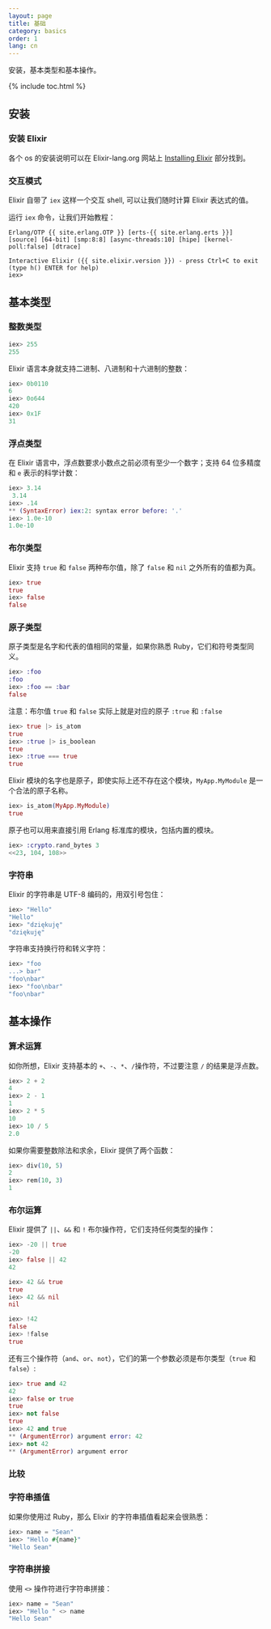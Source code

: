```yaml
---
layout: page
title: 基础
category: basics
order: 1
lang: cn
---
```


安装，基本类型和基本操作。

{% include toc.html %}

## 安装

### 安装 Elixir

各个 os 的安装说明可以在 Elixir-lang.org 网站上 [Installing Elixir](http://elixir-lang.org/install.html) 部分找到。

### 交互模式

Elixir 自带了 `iex` 这样一个交互 shell, 可以让我们随时计算 Elixir 表达式的值。

运行 `iex` 命令，让我们开始教程：

	Erlang/OTP {{ site.erlang.OTP }} [erts-{{ site.erlang.erts }}] [source] [64-bit] [smp:8:8] [async-threads:10] [hipe] [kernel-poll:false] [dtrace]

	Interactive Elixir ({{ site.elixir.version }}) - press Ctrl+C to exit (type h() ENTER for help)
	iex>

## 基本类型

### 整数类型

```elixir
iex> 255
255
```

Elixir 语言本身就支持二进制、八进制和十六进制的整数：

```elixir
iex> 0b0110
6
iex> 0o644
420
iex> 0x1F
31
```

### 浮点类型

在 Elixir 语言中，浮点数要求小数点之前必须有至少一个数字；支持 64 位多精度和 `e` 表示的科学计数：

```elixir
iex> 3.14
 3.14
iex> .14
** (SyntaxError) iex:2: syntax error before: '.'
iex> 1.0e-10
1.0e-10
```


### 布尔类型

Elixir 支持 `true` 和 `false` 两种布尔值，除了 `false` 和 `nil` 之外所有的值都为真。

```elixir
iex> true
true
iex> false
false
```

### 原子类型

原子类型是名字和代表的值相同的常量，如果你熟悉 Ruby，它们和符号类型同义。

```elixir
iex> :foo
:foo
iex> :foo == :bar
false
```

注意：布尔值 `true` 和 `false` 实际上就是对应的原子 `:true` 和 `:false`

```elixir
iex> true |> is_atom
true
iex> :true |> is_boolean
true
iex> :true === true
true
```

Elixir 模块的名字也是原子，即使实际上还不存在这个模块，`MyApp.MyModule` 是一个合法的原子名称。

```elixir
iex> is_atom(MyApp.MyModule)
true
```

原子也可以用来直接引用 Erlang 标准库的模块，包括内置的模块。

```elixir
iex> :crypto.rand_bytes 3
<<23, 104, 108>>
```

### 字符串

Elixir 的字符串是 UTF-8 编码的，用双引号包住：

```elixir
iex> "Hello"
"Hello"
iex> "dziękuję"
"dziękuję"
```

字符串支持换行符和转义字符：

```elixir
iex> "foo
...> bar"
"foo\nbar"
iex> "foo\nbar"
"foo\nbar"
```

## 基本操作

### 算术运算

如你所想，Elixir 支持基本的 `+`、`-`、`*`、`/`操作符，不过要注意 `/` 的结果是浮点数。

```elixir
iex> 2 + 2
4
iex> 2 - 1
1
iex> 2 * 5
10
iex> 10 / 5
2.0
```

如果你需要整数除法和求余，Elixir 提供了两个函数：

```elixir
iex> div(10, 5)
2
iex> rem(10, 3)
1
```

### 布尔运算

Elixir 提供了 `||`、`&&` 和 `!` 布尔操作符，它们支持任何类型的操作：

```elixir
iex> -20 || true
-20
iex> false || 42
42

iex> 42 && true
true
iex> 42 && nil
nil

iex> !42
false
iex> !false
true
```

还有三个操作符（`and`、`or`、`not`），它们的第一个参数必须是布尔类型（`true` 和 `false`）:

```elixir
iex> true and 42
42
iex> false or true
true
iex> not false
true
iex> 42 and true
** (ArgumentError) argument error: 42
iex> not 42
** (ArgumentError) argument error
```

### 比较

### 字符串插值

如果你使用过 Ruby，那么 Elixir 的字符串插值看起来会很熟悉：

```elixir
iex> name = "Sean"
iex> "Hello #{name}"
"Hello Sean"
```

### 字符串拼接

使用 `<>` 操作符进行字符串拼接：

```elixir
iex> name = "Sean"
iex> "Hello " <> name
"Hello Sean"
```
